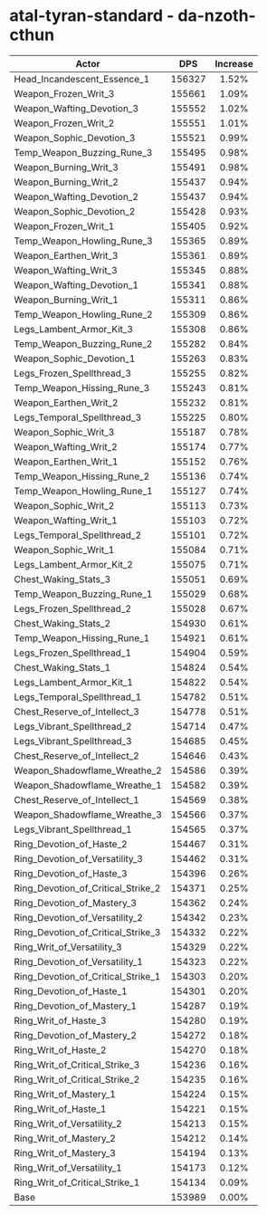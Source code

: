 # atal-tyran-standard - da-nzoth-cthun
| Actor | DPS | Increase |
|---|:---:|:---:|
|Head_Incandescent_Essence_1|156327|1.52%|
|Weapon_Frozen_Writ_3|155661|1.09%|
|Weapon_Wafting_Devotion_3|155552|1.02%|
|Weapon_Frozen_Writ_2|155551|1.01%|
|Weapon_Sophic_Devotion_3|155521|0.99%|
|Temp_Weapon_Buzzing_Rune_3|155495|0.98%|
|Weapon_Burning_Writ_3|155491|0.98%|
|Weapon_Burning_Writ_2|155437|0.94%|
|Weapon_Wafting_Devotion_2|155437|0.94%|
|Weapon_Sophic_Devotion_2|155428|0.93%|
|Weapon_Frozen_Writ_1|155405|0.92%|
|Temp_Weapon_Howling_Rune_3|155365|0.89%|
|Weapon_Earthen_Writ_3|155361|0.89%|
|Weapon_Wafting_Writ_3|155345|0.88%|
|Weapon_Wafting_Devotion_1|155341|0.88%|
|Weapon_Burning_Writ_1|155311|0.86%|
|Temp_Weapon_Howling_Rune_2|155309|0.86%|
|Legs_Lambent_Armor_Kit_3|155308|0.86%|
|Temp_Weapon_Buzzing_Rune_2|155282|0.84%|
|Weapon_Sophic_Devotion_1|155263|0.83%|
|Legs_Frozen_Spellthread_3|155255|0.82%|
|Temp_Weapon_Hissing_Rune_3|155243|0.81%|
|Weapon_Earthen_Writ_2|155232|0.81%|
|Legs_Temporal_Spellthread_3|155225|0.80%|
|Weapon_Sophic_Writ_3|155187|0.78%|
|Weapon_Wafting_Writ_2|155174|0.77%|
|Weapon_Earthen_Writ_1|155152|0.76%|
|Temp_Weapon_Hissing_Rune_2|155136|0.74%|
|Temp_Weapon_Howling_Rune_1|155127|0.74%|
|Weapon_Sophic_Writ_2|155113|0.73%|
|Weapon_Wafting_Writ_1|155103|0.72%|
|Legs_Temporal_Spellthread_2|155101|0.72%|
|Weapon_Sophic_Writ_1|155084|0.71%|
|Legs_Lambent_Armor_Kit_2|155075|0.71%|
|Chest_Waking_Stats_3|155051|0.69%|
|Temp_Weapon_Buzzing_Rune_1|155029|0.68%|
|Legs_Frozen_Spellthread_2|155028|0.67%|
|Chest_Waking_Stats_2|154930|0.61%|
|Temp_Weapon_Hissing_Rune_1|154921|0.61%|
|Legs_Frozen_Spellthread_1|154904|0.59%|
|Chest_Waking_Stats_1|154824|0.54%|
|Legs_Lambent_Armor_Kit_1|154822|0.54%|
|Legs_Temporal_Spellthread_1|154782|0.51%|
|Chest_Reserve_of_Intellect_3|154778|0.51%|
|Legs_Vibrant_Spellthread_2|154714|0.47%|
|Legs_Vibrant_Spellthread_3|154685|0.45%|
|Chest_Reserve_of_Intellect_2|154646|0.43%|
|Weapon_Shadowflame_Wreathe_2|154586|0.39%|
|Weapon_Shadowflame_Wreathe_1|154582|0.39%|
|Chest_Reserve_of_Intellect_1|154569|0.38%|
|Weapon_Shadowflame_Wreathe_3|154566|0.37%|
|Legs_Vibrant_Spellthread_1|154565|0.37%|
|Ring_Devotion_of_Haste_2|154467|0.31%|
|Ring_Devotion_of_Versatility_3|154462|0.31%|
|Ring_Devotion_of_Haste_3|154396|0.26%|
|Ring_Devotion_of_Critical_Strike_2|154371|0.25%|
|Ring_Devotion_of_Mastery_3|154362|0.24%|
|Ring_Devotion_of_Versatility_2|154342|0.23%|
|Ring_Devotion_of_Critical_Strike_3|154332|0.22%|
|Ring_Writ_of_Versatility_3|154329|0.22%|
|Ring_Devotion_of_Versatility_1|154323|0.22%|
|Ring_Devotion_of_Critical_Strike_1|154303|0.20%|
|Ring_Devotion_of_Haste_1|154301|0.20%|
|Ring_Devotion_of_Mastery_1|154287|0.19%|
|Ring_Writ_of_Haste_3|154280|0.19%|
|Ring_Devotion_of_Mastery_2|154272|0.18%|
|Ring_Writ_of_Haste_2|154270|0.18%|
|Ring_Writ_of_Critical_Strike_3|154236|0.16%|
|Ring_Writ_of_Critical_Strike_2|154235|0.16%|
|Ring_Writ_of_Mastery_1|154224|0.15%|
|Ring_Writ_of_Haste_1|154221|0.15%|
|Ring_Writ_of_Versatility_2|154213|0.15%|
|Ring_Writ_of_Mastery_2|154212|0.14%|
|Ring_Writ_of_Mastery_3|154194|0.13%|
|Ring_Writ_of_Versatility_1|154173|0.12%|
|Ring_Writ_of_Critical_Strike_1|154134|0.09%|
|Base|153989|0.00%|

